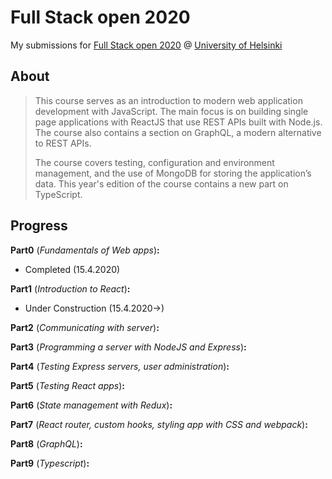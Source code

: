 Full Stack open 2020
======

My submissions for [Full Stack open 2020](https://fullstackopen.com/ "Full Stack open 2020") @ [University of Helsinki](https://www.helsinki.fi/ "University of Helsinki")

## About
>This course serves as an introduction to modern web application development with JavaScript. The main focus is on building single page applications with ReactJS that use REST APIs built with Node.js. The course also contains a section on GraphQL, a modern alternative to REST APIs.
>
>The course covers testing, configuration and environment management, and the use of MongoDB for storing the application’s data.
>This year's edition of the course contains a new part on TypeScript.

## Progress

**Part0** (_Fundamentals of Web apps_)**:**
  * Completed (15.4.2020)

**Part1** (_Introduction to React_)**:**
  * Under Construction (15.4.2020->)

**Part2** (_Communicating with server_)**:**

**Part3** (_Programming a server with NodeJS and Express_)**:**

**Part4** (_Testing Express servers, user administration_)**:**

**Part5** (_Testing React apps_)**:**

**Part6** (_State management with Redux_)**:**

**Part7** (_React router, custom hooks, styling app with CSS and webpack_)**:**

**Part8** (_GraphQL_)**:**

**Part9** (_Typescript_)**:**
